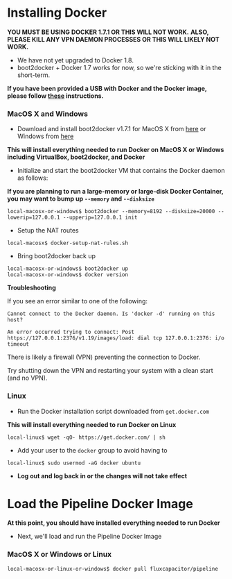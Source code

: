 # Installing Docker
**YOU MUST BE USING DOCKER 1.7.1 OR THIS WILL NOT WORK.**
**ALSO, PLEASE KILL ANY VPN DAEMON PROCESSES OR THIS WILL LIKELY NOT WORK.**
* We have not yet upgraded to Docker 1.8.
* boot2docker + Docker 1.7 works for now, so we're sticking with it in the short-term.

**If you have been provided a USB with Docker and the Docker image, please follow [these](https://github.com/fluxcapacitor/pipeline/wiki/Setup-Docker-Image-from-USB) instructions.**

### MacOS X and Windows
* Download and install boot2docker v1.7.1 for MacOS X from [here](https://github.com/boot2docker/osx-installer/releases/tag/v1.7.1) or Windows from [here](https://github.com/boot2docker/windows-installer/releases/tag/v1.7.1)

**This will install everything needed to run Docker on MacOS X or Windows including VirtualBox, boot2docker, and Docker**

* Initialize and start the boot2docker VM that contains the Docker daemon as follows:

**If you are planning to run a large-memory or large-disk Docker Container, you may want to bump up `--memory` and `--disksize`**

```
local-macosx-or-windows$ boot2docker --memory=8192 --disksize=20000 --lowerip=127.0.0.1 --upperip=127.0.0.1 init
```

* Setup the NAT routes
```
local-macosx$ docker-setup-nat-rules.sh
```
* Bring boot2docker back up
```
local-macosx-or-windows$ boot2docker up
local-macosx-or-windows$ docker version
```

**Troubleshooting**

If you see an error similar to one of the following:
```
Cannot connect to the Docker daemon. Is 'docker -d' running on this host?
```
```
An error occurred trying to connect: Post https://127.0.0.1:2376/v1.19/images/load: dial tcp 127.0.0.1:2376: i/o timeout
```
There is likely a firewall (VPN) preventing the connection to Docker.

Try shutting down the VPN and restarting your system with a clean start (and no VPN).

### Linux
* Run the Docker installation script downloaded from `get.docker.com`

**This will install everything needed to run Docker on Linux**
```
local-linux$ wget -qO- https://get.docker.com/ | sh
```
* Add your user to the `docker` group to avoid having to 
```
local-linux$ sudo usermod -aG docker ubuntu
```
* **Log out and log back in or the changes will not take effect**

# Load the Pipeline Docker Image 

**At this point, you should have installed everything needed to run Docker**

* Next, we'll load and run the Pipeline Docker Image

### MacOS X or Windows or Linux
```
local-macosx-or-linux-or-windows$ docker pull fluxcapacitor/pipeline
```
